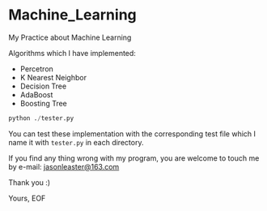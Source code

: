 # Machine_Learning

My Practice about Machine Learning

Algorithms which I have implemented:

* Percetron
* K Nearest Neighbor
* Decision Tree
* AdaBoost
* Boosting Tree

``` python
python ./tester.py
```

You can test these implementation with the corresponding test file which I name it with `tester.py` in each directory.

If you find any thing wrong with my program, you are welcome to touch me by e-mail: jasonleaster@163.com

Thank you :)

Yours, EOF
